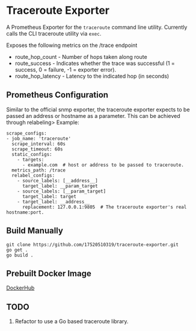# Traceroute Exporter

  A Prometheus Exporter for the `traceroute` command line utility. Currently calls the CLI traceroute utility via `exec`.

  Exposes the following metrics on the /trace endpoint

  * route_hop_count - Number of hops taken along route
  * route_success - Indicates whether the trace was successful (1 = success, 0 = failure, -1 = exporter error). 
  * route_hop_latency - Latency to the indicated hop (in seconds)

## Prometheus Configuration

  Similar to the official snmp exporter, the traceroute exporter expects to be passed an address or hostname as a parameter. This can be achieved through relabeling> Example:

  ```
  scrape_configs:
  - job_name: 'traceroute'
    scrape_interval: 60s
    scrape_timeout: 60s
    static_configs:
      - targets:
        - example.com  # host or address to be passed to traceroute.
    metrics_path: /trace
    relabel_configs:
      - source_labels: [__address__]
        target_label: __param_target
      - source_labels: [__param_target]
        target_label: target
      - target_label: __address__
        replacement: 127.0.0.1:9805  # The traceroute exporter's real hostname:port.
  ```

## Build Manually

  ```
  git clone https://github.com/17520510319/traceroute-exporter.git
  go get .
  go build .
  ```

## Prebuilt Docker Image

  [DockerHub](https://hub.docker.com/repository/docker/jefsg/traceroute-exporter)

## TODO

  1. Refactor to use a Go based traceroute library.
